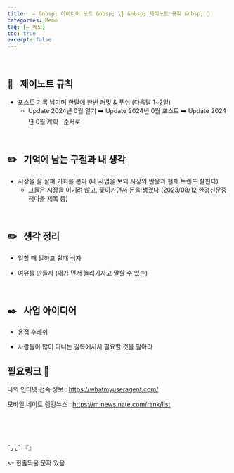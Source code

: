 ```yaml
---
title:  ✏️ &nbsp; 아이디어 노트 &nbsp; \| &nbsp; 제이노트 규칙 &nbsp; 📏
categories: Memo
tag: [✏️ 메모]
toc: true
excerpt: false
---
```

​
## 📏 &nbsp; 제이노트 규칙 

+ 포스트 기록 남기며 한달에 한번 커밋 & 푸쉬 (다음달 1~2일)
  - Update 2024년 0월 일기 ➡️ Update 2024년 0월 포스트 ➡️ Update 2024년 0월 계획 &nbsp;&nbsp;순서로

​

## ✏️ &nbsp; 기억에 남는 구절과 내 생각

+ 시장을 잘 살펴 기회를 본다 (내 사업을 보되 시장의 반응과 현재 트렌드 살핀다)
  - 그들은 시장을 이기려 않고, 좇아가면서 돈을 챙겼다 (2023/08/12 한경신문중 책마을 제목 중)

​

## ✏️ &nbsp; 생각 정리

+ 일할 때 일하고 쉴때 쉬자

+ 여유를 만들자 (내가 먼저 놀러가자고 말할 수 있는)

​

## ✒️ &nbsp; 사업 아이디어

+ 용접 후레쉬

+ 사람들이 많이 다니는 길목에서서 필요할 것을 팔아라


## 필요링크 🔗
나의 인터넷 접속 정보 : <https://whatmyuseragent.com/>

모바일 네이트 랭킹뉴스 : <https://m.news.nate.com/rank/list>

<br><br><br>

⌜⌟ ⌞⌝
『』

​<- 한줄띄움 문자 있음
